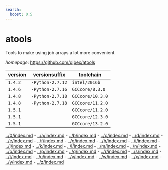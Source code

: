 ```yaml
---
search:
  boost: 0.5
---
```

# atools

Tools to make using job arrays a lot more convenient.

*homepage*: <https://github.com/gjbex/atools>

version | versionsuffix | toolchain
--------|---------------|----------
``1.4.2`` | ``-Python-2.7.12`` | ``intel/2016b``
``1.4.6`` | ``-Python-2.7.16`` | ``GCCcore/8.3.0``
``1.4.8`` | ``-Python-2.7.18`` | ``GCCcore/10.3.0``
``1.4.8`` | ``-Python-2.7.18`` | ``GCCcore/11.2.0``
``1.5.1`` |  | ``GCCcore/11.2.0``
``1.5.1`` |  | ``GCCcore/12.3.0``
``1.5.1`` |  | ``GCCcore/13.2.0``

[../0/index.md](0) - [../a/index.md](a) - [../b/index.md](b) - [../c/index.md](c) - [../d/index.md](d) - [../e/index.md](e) - [../f/index.md](f) - [../g/index.md](g) - [../h/index.md](h) - [../i/index.md](i) - [../j/index.md](j) - [../k/index.md](k) - [../l/index.md](l) - [../m/index.md](m) - [../n/index.md](n) - [../o/index.md](o) - [../p/index.md](p) - [../q/index.md](q) - [../r/index.md](r) - [../s/index.md](s) - [../t/index.md](t) - [../u/index.md](u) - [../v/index.md](v) - [../w/index.md](w) - [../x/index.md](x) - [../y/index.md](y) - [../z/index.md](z)

